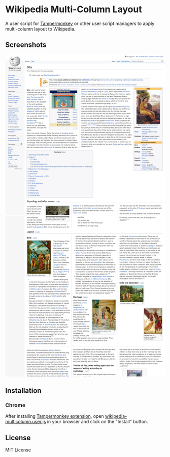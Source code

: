 # Wikipedia Multi-Column Layout

A user script for [Tampermonkey](https://www.tampermonkey.net) or other user script managers to apply multi-column layout to Wikipedia.

## Screenshots

![Screenshot 1](./screenshots/sita-1.png)
![Screenshot 2](./screenshots/sita-2.png)

## Installation

### Chrome

After installing [Tampermonkey extension](https://chrome.google.com/webstore/detail/tampermonkey/dhdgffkkebhmkfjojejmpbldmpobfkfo), open [wikipedia-multicolumn.user.js](https://github.com/xoihazard/wikipedia-multicolumn/raw/master/wikipedia-multicolumn.user.js) in your browser and click on the "Install" button.

## License

MIT License